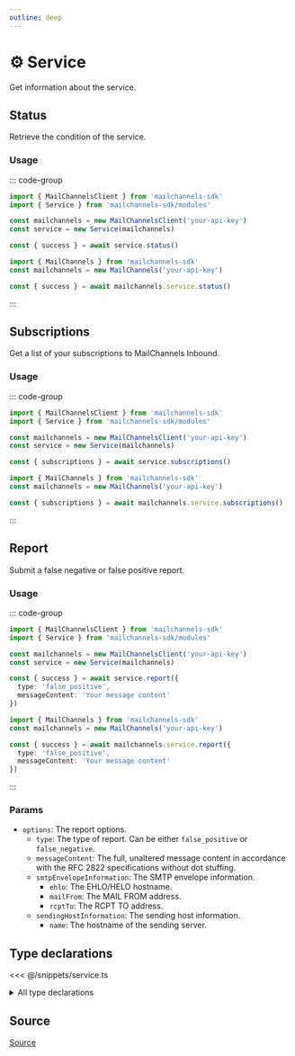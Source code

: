 ```yaml
---
outline: deep
---
```


# ⚙️ Service <Badge type="tip" text="module" /> <Badge type="tip" text="Inbound API" />

<!-- #region description -->
Get information about the service.
<!-- #endregion description -->

## Status <Badge type="info" text="method" />

Retrieve the condition of the service.

### Usage

::: code-group
```ts [modular.ts]
import { MailChannelsClient } from 'mailchannels-sdk'
import { Service } from 'mailchannels-sdk/modules'

const mailchannels = new MailChannelsClient('your-api-key')
const service = new Service(mailchannels)

const { success } = await service.status()
```

```ts [full.ts]
import { MailChannels } from 'mailchannels-sdk'
const mailchannels = new MailChannels('your-api-key')

const { success } = await mailchannels.service.status()
```
:::

## Subscriptions <Badge type="info" text="method" />

Get a list of your subscriptions to MailChannels Inbound.

### Usage

::: code-group
```ts [modular.ts]
import { MailChannelsClient } from 'mailchannels-sdk'
import { Service } from 'mailchannels-sdk/modules'

const mailchannels = new MailChannelsClient('your-api-key')
const service = new Service(mailchannels)

const { subscriptions } = await service.subscriptions()
```

```ts [full.ts]
import { MailChannels } from 'mailchannels-sdk'
const mailchannels = new MailChannels('your-api-key')

const { subscriptions } = await mailchannels.service.subscriptions()
```
:::

## Report <Badge type="info" text="method" />

Submit a false negative or false positive report.

### Usage

::: code-group
```ts [modular.ts]
import { MailChannelsClient } from 'mailchannels-sdk'
import { Service } from 'mailchannels-sdk/modules'

const mailchannels = new MailChannelsClient('your-api-key')
const service = new Service(mailchannels)

const { success } = await service.report({
  type: 'false_positive',
  messageContent: 'Your message content'
})
```

```ts [full.ts]
import { MailChannels } from 'mailchannels-sdk'
const mailchannels = new MailChannels('your-api-key')

const { success } = await mailchannels.service.report({
  type: 'false_positive',
  messageContent: 'Your message content'
})
```
:::

### Params

- `options`: The report options.
  - `type`: The type of report. Can be either `false_positive` or `false_negative`.
  - `messageContent`: The full, unaltered message content in accordance with the RFC 2822 specifications without dot stuffing.
  - `smtpEnvelopeInformation`: The SMTP envelope information.
    - `ehlo`: The EHLO/HELO hostname.
    - `mailFrom`: The MAIL FROM address.
    - `rcptTo`: The RCPT TO address.
  - `sendingHostInformation`: The sending host information.
    - `name`: The hostname of the sending server.

## Type declarations

<<< @/snippets/service.ts

<details>
  <summary>All type declarations</summary>

  **Success Response**

  <<< @/snippets/success-response.ts

  **Subscriptions type declarations**

  <<< @/snippets/service-subscriptions-response.ts

  **Report type declarations**

  <<< @/snippets/service-report-options.ts
</details>

## Source

[Source](https://github.com/Yizack/mailchannels/tree/main/src/modules/service.ts)
